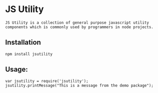 # JS Utility
	JS Utility is a collection of general purpose javascript utility components which is commonly used by programmers in node projects.

## Installation
	npm install jsutility
	
## Usage:
	var jsutility = require('jsutility');
	jsutility.printMessage("This is a message from the demo package");

